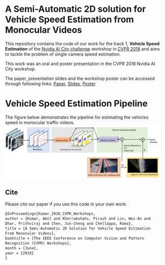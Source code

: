 # A Semi-Automatic 2D solution for Vehicle Speed Estimation from Monocular Videos

This repository contains the code of our work for the track 1, **Vehicle Speed Estimation** of the [Nvidia AI City challenge](https://www.aicitychallenge.org/2018-ai-city-challenge/) workshop in [CVPR 2018](http://cvpr2018.thecvf.com/) and aims to tackle the problem of single camera speed estimation. 

This work was an oral and poster presentation in the CVPR 2018 Nvidia AI City workshop. 

The paper, presentation slides and the workshop poster can be accessed through following links:
[Paper](http://openaccess.thecvf.com/content_cvpr_2018_workshops/papers/w3/Kumar_A_Semi-Automatic_2D_CVPR_2018_paper.pdf), [Slides](https://drive.google.com/file/d/10K0BM3H8_FC5kWnV6iRgZkVqXACGH3Sn/view?usp=sharing), [Poster](https://drive.google.com/file/d/1-a9s6H6V6PNlrJmabj8HWvuZ1-YeVm2p/view?usp=sharing)

# Vehicle Speed Estimation Pipeline

The figure below demonstrates the pipeline for estimating the vehicles speed in monocular traffic videos.
![Pipeline](./figure/outline_new.png)


## Cite
Please cite our paper if you use this code in your own work:
```
@InProceedings{Kumar_2018_CVPR_Workshops,
author = {Kumar, Amit and Khorramshahi, Pirazh and Lin, Wei-An and Dhar, Prithviraj and Chen, Jun-Cheng and Chellappa, Rama},
title = {A Semi-Automatic 2D Solution for Vehicle Speed Estimation From Monocular Videos},
booktitle = {The IEEE Conference on Computer Vision and Pattern Recognition (CVPR) Workshops},
month = {June},
year = {2018}
} 
```


